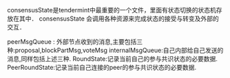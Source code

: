 
consensusState是tendermint中最重要的一个文件，里面有状态切换的状态机存放在其中．
consensusState 会调用各种资源来完成状态的接受与转变及外部的交互．

peerMsgQueue : 外部节点收到的消息,主要包括三种:proposal,blockPartMsg,voteMsg
internalMsgQueue:自己内部给自己发送的消息,同样包括上述三种.
RoundState:记录当前自己的参与共识状态的必要数据.
PeerRoundState:记录当前自己连接的peer的参与共识状态的必要数据.
